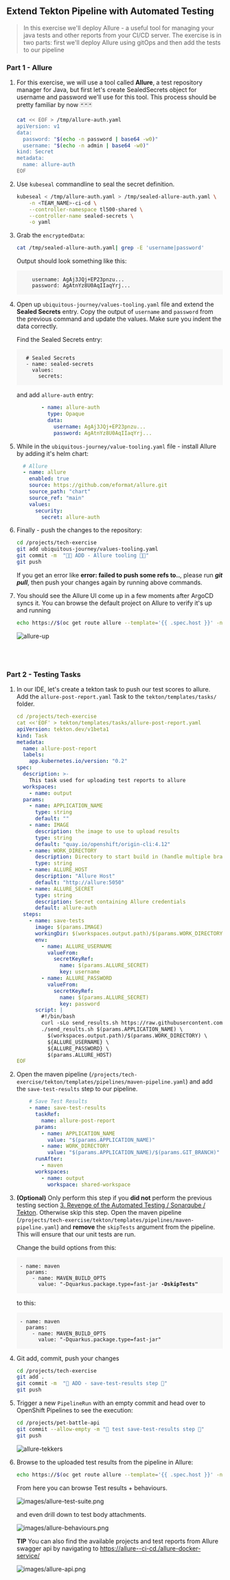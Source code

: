 ## Extend Tekton Pipeline with Automated Testing

> In this exercise we'll deploy Allure - a useful tool for managing your java tests and other reports from your CI/CD server. The exercise is in two parts: first we'll deploy Allure using gitOps and then add the tests to our pipeline

### Part 1 - Allure 

1. For this exercise, we will use a tool called **Allure**, a test repository manager for Java, but first let's create SealedSecrets object for username and password we'll use for this tool. This process should be pretty familiar by now 🃏🃏🃏

    ```bash
    cat << EOF > /tmp/allure-auth.yaml
    apiVersion: v1
    data:
      password: "$(echo -n password | base64 -w0)"
      username: "$(echo -n admin | base64 -w0)"
    kind: Secret
    metadata:
      name: allure-auth
    EOF
    ```

2. Use `kubeseal` commandline to seal the secret definition.

    ```bash
    kubeseal < /tmp/allure-auth.yaml > /tmp/sealed-allure-auth.yaml \
        -n <TEAM_NAME>-ci-cd \
        --controller-namespace tl500-shared \
        --controller-name sealed-secrets \
        -o yaml
    ```

3. Grab the `encryptedData`:

    ```bash
    cat /tmp/sealed-allure-auth.yaml| grep -E 'username|password'
    ```

    Output should look something like this:
    <div class="highlight" style="background: #f7f7f7">
    <pre><code class="language-yaml">
        username: AgAj3JQj+EP23pnzu...
        password: AgAtnYz8U0AqIIaqYrj...
    </code></pre></div>

4. Open up `ubiquitous-journey/values-tooling.yaml` file and extend the **Sealed Secrets** entry. Copy the output of `username` and `password` from the previous command and update the values. Make sure you indent the data correctly.

    Find the Sealed Secrets entry:
    <div class="highlight" style="background: #f7f7f7">
    <pre><code class="language-yaml">
      # Sealed Secrets
      - name: sealed-secrets
        values:
          secrets:
    </code></pre></div>

    and add `allure-auth` entry:

    ```yaml
            - name: allure-auth
              type: Opaque
              data:
                username: AgAj3JQj+EP23pnzu...
                password: AgAtnYz8U0AqIIaqYrj...
    ```

5. While in the `ubiquitous-journey/value-tooling.yaml` file - install Allure by adding it's helm chart:

    ```yaml
      # Allure
      - name: allure
        enabled: true
        source: https://github.com/eformat/allure.git
        source_path: "chart"
        source_ref: "main"
        values:
          security:
            secret: allure-auth
    ```

6. Finally - push the changes to the repository:

    ```bash
    cd /projects/tech-exercise
    git add ubiquitous-journey/values-tooling.yaml
    git commit -m  "👩‍🏭 ADD - Allure tooling 👩‍🏭"
    git push 
    ```

    <p class="warn">If you get an error like <b>error: failed to push some refs to..</b>, please run <b><i>git pull</i></b>, then push your changes again by running above commands.</p>

7. You should see the Allure UI come up in a few moments after ArgoCD syncs it. You can browse the default project on Allure to verify it's up and running

    ```bash
    echo https://$(oc get route allure --template='{{ .spec.host }}' -n <TEAM_NAME>-ci-cd)/allure-docker-service/projects/default/reports/latest/index.html
    ```

    ![allure-up](./images/allure-up.png)

</br>
</br>

### Part 2 - Testing Tasks

1. In our IDE, let's create a tekton task to push our test scores to allure. Add the `allure-post-report.yaml` Task to the `tekton/templates/tasks/` folder.

    ```yaml
    cd /projects/tech-exercise
    cat <<'EOF' > tekton/templates/tasks/allure-post-report.yaml
    apiVersion: tekton.dev/v1beta1
    kind: Task
    metadata:
      name: allure-post-report
      labels:
        app.kubernetes.io/version: "0.2"
    spec:
      description: >-
        This task used for uploading test reports to allure
      workspaces:
        - name: output
      params:
        - name: APPLICATION_NAME
          type: string
          default: ""
        - name: IMAGE
          description: the image to use to upload results
          type: string
          default: "quay.io/openshift/origin-cli:4.12"
        - name: WORK_DIRECTORY
          description: Directory to start build in (handle multiple branches)
          type: string
        - name: ALLURE_HOST
          description: "Allure Host"
          default: "http://allure:5050"
        - name: ALLURE_SECRET
          type: string
          description: Secret containing Allure credentials
          default: allure-auth
      steps:
        - name: save-tests
          image: $(params.IMAGE)
          workingDir: $(workspaces.output.path)/$(params.WORK_DIRECTORY)
          env:
            - name: ALLURE_USERNAME
              valueFrom:
                secretKeyRef:
                  name: $(params.ALLURE_SECRET)
                  key: username
            - name: ALLURE_PASSWORD
              valueFrom:
                secretKeyRef:
                  name: $(params.ALLURE_SECRET)
                  key: password
          script: |
            #!/bin/bash
            curl -sLo send_results.sh https://raw.githubusercontent.com/eformat/allure/main/scripts/send_results.sh && chmod 755 send_results.sh
            ./send_results.sh $(params.APPLICATION_NAME) \
              $(workspaces.output.path)/$(params.WORK_DIRECTORY) \
              ${ALLURE_USERNAME} \
              ${ALLURE_PASSWORD} \
              $(params.ALLURE_HOST)
    EOF
    ```

2. Open the maven pipeline (`/projects/tech-exercise/tekton/templates/pipelines/maven-pipeline.yaml`) and add the `save-test-results` step to our pipeline.

    ```yaml
        # Save Test Results
        - name: save-test-results
          taskRef:
            name: allure-post-report
          params:
            - name: APPLICATION_NAME
              value: "$(params.APPLICATION_NAME)"
            - name: WORK_DIRECTORY
              value: "$(params.APPLICATION_NAME)/$(params.GIT_BRANCH)"
          runAfter:
            - maven
          workspaces:
            - name: output
              workspace: shared-workspace
    ```

3. **(Optional)** Only perform this step if you **did not** perform the previous testing section [3. Revenge of the Automated Testing / Sonarqube / Tekton](./3-revenge-of-the-automated-testing%2F1b-tekton.md#extend-tekton-pipeline-with-sonar-scanning). Otherwise skip this step. Open the maven pipeline (`/projects/tech-exercise/tekton/templates/pipelines/maven-pipeline.yaml`) and **remove** the `skipTests` argument from the pipeline. This will ensure that our unit tests are run.

    Change the build options from this:
    <div class="highlight" style="background: #f7f7f7">
    <pre><code class="language-yaml">
    - name: maven
      params:
        - name: MAVEN_BUILD_OPTS
          value: "-Dquarkus.package.type=fast-jar <strong>-DskipTests"</strong>
    </code></pre></div>
    to this:
    <div class="highlight" style="background: #f7f7f7">
    <pre><code class="language-yaml">
    - name: maven
      params:
        - name: MAVEN_BUILD_OPTS
          value: "-Dquarkus.package.type=fast-jar"
    </code></pre></div>

4. Git add, commit, push your changes

    ```bash
    cd /projects/tech-exercise
    git add .
    git commit -m  "🥽 ADD - save-test-results step 🥽"
    git push 
    ```

5. Trigger a new `PipelineRun` with an empty commit and head over to OpenShift Pipelines to see the execution:

    ```bash
    cd /projects/pet-battle-api
    git commit --allow-empty -m "🧦 test save-test-results step 🧦"
    git push
    ```

    ![allure-tekkers](./images/allure-tekkers.png)

6. Browse to the uploaded test results from the pipeline in Allure:

    ```bash
    echo https://$(oc get route allure --template='{{ .spec.host }}' -n <TEAM_NAME>-ci-cd)/allure-docker-service/projects/pet-battle-api/reports/latest/index.html
    ```

    From here you can browse Test results + behaviours.

    ![images/allure-test-suite.png](images/allure-test-suite.png)

    and even drill down to test body attachments.

    ![images/allure-behaviours.png](images/allure-behaviours.png)

    <p class="warn"><b>TIP</b> You can also find the available projects and test reports from Allure swagger api by navigating to <span style="color:blue;"><a href="https://allure-<TEAM_NAME>-ci-cd.<CLUSTER_DOMAIN>/allure-docker-service/">https://allure-<TEAM_NAME>-ci-cd.<CLUSTER_DOMAIN>/allure-docker-service/</a></span></p>

    ![images/allure-api.png](images/allure-api.png)
